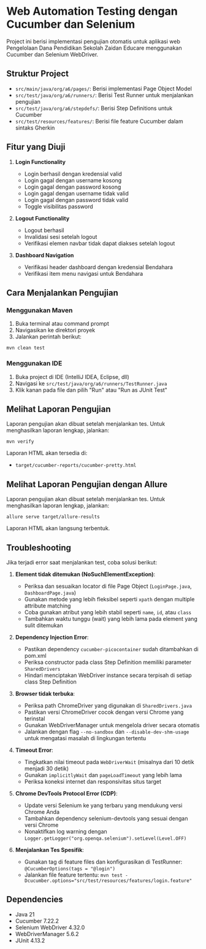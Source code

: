 # Web Automation Testing dengan Cucumber dan Selenium

Project ini berisi implementasi pengujian otomatis untuk aplikasi web Pengelolaan Dana Pendidikan Sekolah Zaidan Educare menggunakan Cucumber dan Selenium WebDriver.

## Struktur Project

- `src/main/java/org/a6/pages/`: Berisi implementasi Page Object Model
- `src/test/java/org/a6/runners/`: Berisi Test Runner untuk menjalankan pengujian
- `src/test/java/org/a6/stepdefs/`: Berisi Step Definitions untuk Cucumber
- `src/test/resources/features/`: Berisi file feature Cucumber dalam sintaks Gherkin

## Fitur yang Diuji

1. **Login Functionality**
   - Login berhasil dengan kredensial valid
   - Login gagal dengan username kosong
   - Login gagal dengan password kosong
   - Login gagal dengan username tidak valid
   - Login gagal dengan password tidak valid
   - Toggle visibilitas password

2. **Logout Functionality**
   - Logout berhasil
   - Invalidasi sesi setelah logout
   - Verifikasi elemen navbar tidak dapat diakses setelah logout

3. **Dashboard Navigation**
   - Verifikasi header dashboard dengan kredensial Bendahara
   - Verifikasi item menu navigasi untuk Bendahara

## Cara Menjalankan Pengujian

### Menggunakan Maven

1. Buka terminal atau command prompt
2. Navigasikan ke direktori proyek
3. Jalankan perintah berikut:

```
mvn clean test
```

### Menggunakan IDE

1. Buka project di IDE (IntelliJ IDEA, Eclipse, dll)
2. Navigasi ke `src/test/java/org/a6/runners/TestRunner.java`
3. Klik kanan pada file dan pilih "Run" atau "Run as JUnit Test"

## Melihat Laporan Pengujian

Laporan pengujian akan dibuat setelah menjalankan tes. Untuk menghasilkan laporan lengkap, jalankan:

```
mvn verify
```

Laporan HTML akan tersedia di:
- `target/cucumber-reports/cucumber-pretty.html`

## Melihat Laporan Pengujian dengan Allure

Laporan pengujian akan dibuat setelah menjalankan tes. Untuk menghasilkan laporan lengkap, jalankan:

```
allure serve target/allure-results
```

Laporan HTML akan langsung terbentuk.

## Troubleshooting

Jika terjadi error saat menjalankan test, coba solusi berikut:

1. **Element tidak ditemukan (NoSuchElementException)**:
   - Periksa dan sesuaikan locator di file Page Object (`LoginPage.java`, `DashboardPage.java`)
   - Gunakan metode yang lebih fleksibel seperti `xpath` dengan multiple attribute matching
   - Coba gunakan atribut yang lebih stabil seperti `name`, `id`, atau `class`
   - Tambahkan waktu tunggu (wait) yang lebih lama pada element yang sulit ditemukan

2. **Dependency Injection Error**:
   - Pastikan dependency `cucumber-picocontainer` sudah ditambahkan di pom.xml
   - Periksa constructor pada class Step Definition memiliki parameter `SharedDrivers`
   - Hindari menciptakan WebDriver instance secara terpisah di setiap class Step Definition

3. **Browser tidak terbuka**:
   - Periksa path ChromeDriver yang digunakan di `SharedDrivers.java`
   - Pastikan versi ChromeDriver cocok dengan versi Chrome yang terinstal
   - Gunakan WebDriverManager untuk mengelola driver secara otomatis
   - Jalankan dengan flag `--no-sandbox` dan `--disable-dev-shm-usage` untuk mengatasi masalah di lingkungan tertentu

4. **Timeout Error**:
   - Tingkatkan nilai timeout pada `WebDriverWait` (misalnya dari 10 detik menjadi 30 detik)
   - Gunakan `implicitlyWait` dan `pageLoadTimeout` yang lebih lama
   - Periksa koneksi internet dan responsivitas situs target

5. **Chrome DevTools Protocol Error (CDP)**:
   - Update versi Selenium ke yang terbaru yang mendukung versi Chrome Anda
   - Tambahkan dependency selenium-devtools yang sesuai dengan versi Chrome
   - Nonaktifkan log warning dengan `Logger.getLogger("org.openqa.selenium").setLevel(Level.OFF)`

6. **Menjalankan Tes Spesifik**:
   - Gunakan tag di feature files dan konfigurasikan di TestRunner: `@CucumberOptions(tags = "@login")`
   - Jalankan file feature tertentu: `mvn test -Dcucumber.options="src/test/resources/features/login.feature"`

## Dependencies

- Java 21
- Cucumber 7.22.2
- Selenium WebDriver 4.32.0
- WebDriverManager 5.6.2
- JUnit 4.13.2
